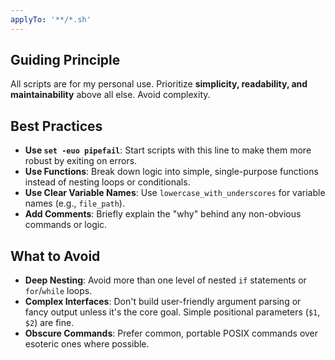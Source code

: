 ```yaml
---
applyTo: '**/*.sh'
---
```


## Guiding Principle
All scripts are for my personal use. Prioritize **simplicity, readability, and maintainability** above all else. Avoid complexity.

## Best Practices
- **Use `set -euo pipefail`**: Start scripts with this line to make them more robust by exiting on errors.
- **Use Functions**: Break down logic into simple, single-purpose functions instead of nesting loops or conditionals.
- **Use Clear Variable Names**: Use `lowercase_with_underscores` for variable names (e.g., `file_path`).
- **Add Comments**: Briefly explain the "why" behind any non-obvious commands or logic.

## What to Avoid
- **Deep Nesting**: Avoid more than one level of nested `if` statements or `for`/`while` loops.
- **Complex Interfaces**: Don't build user-friendly argument parsing or fancy output unless it's the core goal. Simple positional parameters (`$1`, `$2`) are fine.
- **Obscure Commands**: Prefer common, portable POSIX commands over esoteric ones where possible.